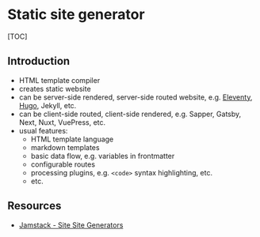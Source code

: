 # Static site generator

[TOC]



## Introduction

- HTML template compiler
- creates static website
- can be server-side rendered, server-side routed website, e.g. [Eleventy](https://www.11ty.dev/), [Hugo](https://gohugo.io/), Jekyll, etc.
- can be client-side routed, client-side rendered, e.g. Sapper, Gatsby, Next, Nuxt, VuePress, etc.
- usual features:
  - HTML template language
  - markdown templates
  - basic data flow, e.g. variables in frontmatter
  - configurable routes
  - processing plugins, e.g. `<code>` syntax highlighting, etc.
  - etc.
  


## Resources

- [Jamstack - Site Site Generators](https://jamstack.org/generators/)